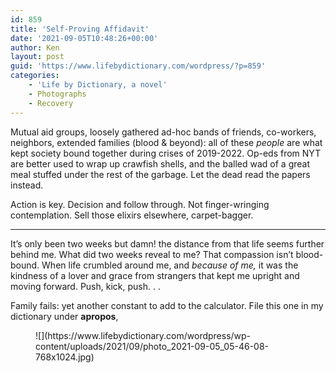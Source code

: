 ```yaml
---
id: 859
title: 'Self-Proving Affidavit'
date: '2021-09-05T10:48:26+00:00'
author: Ken
layout: post
guid: 'https://www.lifebydictionary.com/wordpress/?p=859'
categories:
    - 'Life by Dictionary, a novel'
    - Photographs
    - Recovery
---
```


Mutual aid groups, loosely gathered ad-hoc bands of friends, co-workers, neighbors, extended families (blood &amp; beyond): all of these *people* are what kept society bound together during crises of 2019-2022. Op-eds from NYT are better used to wrap up crawfish shells, and the balled wad of a great meal stuffed under the rest of the garbage. Let the dead read the papers instead.

Action is key. Decision and follow through. Not finger-wringing contemplation. Sell those elixirs elsewhere, carpet-bagger.

- - - - - -

It’s only been two weeks but damn! the distance from that life seems further behind me. What did two weeks reveal to me? That compassion isn’t blood-bound. When life crumbled around me, and *because of me,* it was the kindness of a lover and grace from strangers that kept me upright and moving forward. Push, kick, push. . .

Family fails: yet another constant to add to the calculator. File this one in my dictionary under **apropos**,

<figure class="wp-block-image size-large wp-duotone-000000-ffffff-1">![](https://www.lifebydictionary.com/wordpress/wp-content/uploads/2021/09/photo_2021-09-05_05-46-08-768x1024.jpg)</figure>
